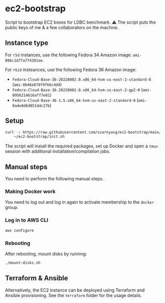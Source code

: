 # ec2-bootstrap

Script to bootstrap EC2 boxes for LDBC benchmark.
:warning: The script puts the public keys of me & a few collaborators on the machine.

## Instance type

For `r5d` instances, use the following Fedora 34 Amazon image: `ami-086c1d77a774201ee`.

For `r6id` insteances, use the following Fedora 36 Amazon image:

* `Fedora-Cloud-Base-36-20220802.0.x86_64-hvm-us-east-2-standard-0` (`ami-0b46e878f9f66c4d4`)
* `Fedora-Cloud-Base-36-20220802.0.x86_64-hvm-us-east-2-gp2-0` (`ami-0956214616aff7e01`)
* `Fedora-Cloud-Base-36-1.5.x86_64-hvm-us-east-2-standard-0` (`ami-0ade0d6d051ddc27b`)

## Setup

```bash
curl -s https://raw.githubusercontent.com/szarnyasg/ec2-bootstrap/main/bootstrap.sh | bash && \
    ~/ec2-bootstrap/init.sh
```

The script will install the required packages, set up Docker and open a `tmux` session with additional installation/compilation jobs.

## Manual steps

You need to perform the following manual steps.

### Making Docker work

You need to log out and log in again to activate membership to the `docker` group.

### Log in to AWS CLI

```bash
aws configure
```

### Rebooting

After rebooting, mount disks by running:

```bash
./mount-disks.sh
```

## Terraform & Ansible

Alternatively, the EC2 instance can be deployed using Terraform and Ansible provisioning. See the `terraform` folder for the usage details.
